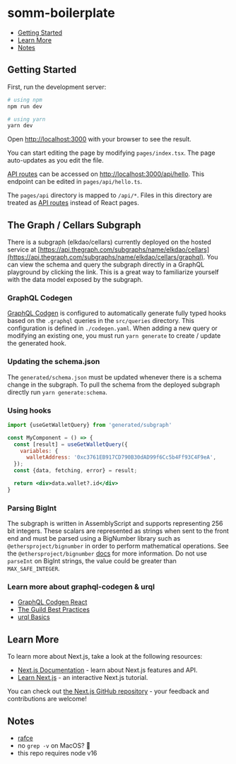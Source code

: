 # somm-boilerplate

- [Getting Started](#getting-started)
- [Learn More](#learn-more)
- [Notes](#notes)

## Getting Started

First, run the development server:

```sh
# using npm
npm run dev

# using yarn
yarn dev
```

Open [http://localhost:3000](http://localhost:3000) with your browser to see the result.

You can start editing the page by modifying `pages/index.tsx`. The page auto-updates as you edit the file.

[API routes](https://nextjs.org/docs/api-routes/introduction) can be accessed on [http://localhost:3000/api/hello](http://localhost:3000/api/hello). This endpoint can be edited in `pages/api/hello.ts`.

The `pages/api` directory is mapped to `/api/*`. Files in this directory are treated as [API routes](https://nextjs.org/docs/api-routes/introduction) instead of React pages.

## The Graph / Cellars Subgraph

There is a subgraph (elkdao/cellars) currently deployed on the hosted service at [https://api.thegraph.com/subgraphs/name/elkdao/cellars](https://api.thegraph.com/subgraphs/name/elkdao/cellars/graphql). You can view the schema and query the subgraph directly in a GraphQL playground by clicking the link. This is a great way to familiarize yourself with the data model exposed by the subgraph.

### GraphQL Codegen

[GraphQL Codgen](https://www.graphql-code-generator.com/docs/getting-started) is configured to automatically generate fully typed hooks based on the `.graphql` queries in the `src/queries` directory. This configuration is defined in `./codegen.yaml`. When adding a new query or modifying an existing one, you must run `yarn generate` to create / update the generated hook.

### Updating the schema.json

The `generated/schema.json` must be updated whenever there is a schema change in the subgraph. To pull the schema from the deployed subgraph directly run `yarn generate:schema`.

### Using hooks

```jsx
import {useGetWalletQuery} from 'generated/subgraph'

const MyComponent = () => {
  const [result] = useGetWalletQuery({
    variables: {
      walletAddress: '0xc3761EB917CD790B30dAD99f6Cc5b4Ff93C4F9eA',
  });
  const {data, fetching, error} = result;

  return <div>data.wallet?.id</div>
}
```

### Parsing BigInt

The subgraph is written in AssemblyScript and supports representing 256 bit integers. These scalars are represented as strings when sent to the front end and must be parsed using a BigNumber library such as `@ethersproject/bignumber` in order to perform mathematical operations. See the `@ethersproject/bignumber` [docs](https://docs.ethers.io/v5/api/utils/bignumber/) for more information. Do not use `parseInt` on BigInt strings, the value could be greater than `MAX_SAFE_INTEGER`.

### Learn more about graphql-codegen & urql
- [GraphQL Codgen React](https://www.graphql-code-generator.com/docs/getting-started)
- [The Guild Best Practices](https://www.the-guild.dev/blog/graphql-codegen-best-practices)
- [urql Basics](https://formidable.com/open-source/urql/docs/basics/react-preact/)


## Learn More

To learn more about Next.js, take a look at the following resources:

- [Next.js Documentation](https://nextjs.org/docs) - learn about Next.js features and API.
- [Learn Next.js](https://nextjs.org/learn) - an interactive Next.js tutorial.

You can check out [the Next.js GitHub repository](https://github.com/vercel/next.js/) - your feedback and contributions are welcome!

## Notes

- [rafce](https://marketplace.visualstudio.com/items?itemName=dsznajder.es7-react-js-snippets)
- no `grep -v` on MacOS? :shrug:
- this repo requires node v16
